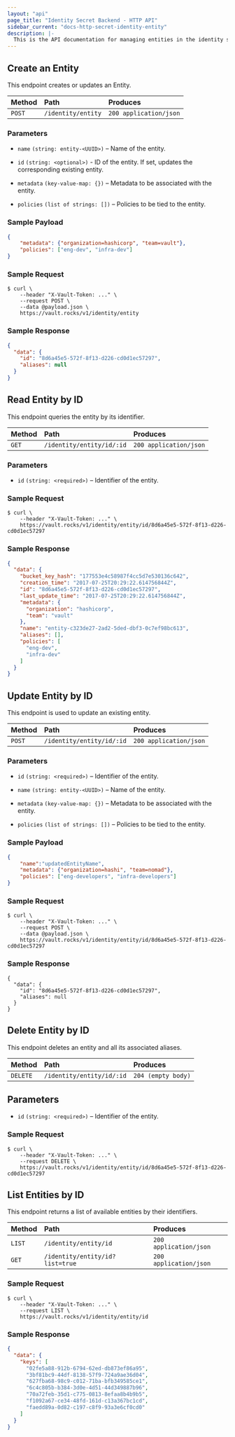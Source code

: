 ```yaml
---
layout: "api"
page_title: "Identity Secret Backend - HTTP API"
sidebar_current: "docs-http-secret-identity-entity"
description: |-
  This is the API documentation for managing entities in the identity store.
---
```


## Create an Entity

This endpoint creates or updates an Entity.

| Method   | Path                | Produces               |
| :------- | :------------------ | :----------------------|
| `POST`   | `/identity/entity`  | `200 application/json` |

### Parameters

- `name` `(string: entity-<UUID>)` – Name of the entity.

- `id` `(string: <optional>)` - ID of the entity. If set, updates the
  corresponding existing entity.

- `metadata` `(key-value-map: {})` – Metadata to be associated with the
  entity.

- `policies` `(list of strings: [])` – Policies to be tied to the entity.

### Sample Payload

```json
{
	"metadata": {"organization=hashicorp", "team=vault"},
	"policies": ["eng-dev", "infra-dev"]
}
```

### Sample Request

```
$ curl \
    --header "X-Vault-Token: ..." \
    --request POST \
    --data @payload.json \
    https://vault.rocks/v1/identity/entity
```

### Sample Response

```json
{
  "data": {
    "id": "8d6a45e5-572f-8f13-d226-cd0d1ec57297",
    "aliases": null
  }
}
```

## Read Entity by ID

This endpoint queries the entity by its identifier.

| Method   | Path                         | Produces               |
| :------- | :--------------------------- | :--------------------- |
| `GET`    | `/identity/entity/id/:id`    | `200 application/json` |

### Parameters

- `id` `(string: <required>)` – Identifier of the entity.

### Sample Request

```
$ curl \
    --header "X-Vault-Token: ..." \
    https://vault.rocks/v1/identity/entity/id/8d6a45e5-572f-8f13-d226-cd0d1ec57297
```

### Sample Response

```json
{
  "data": {
    "bucket_key_hash": "177553e4c58987f4cc5d7e530136c642",
    "creation_time": "2017-07-25T20:29:22.614756844Z",
    "id": "8d6a45e5-572f-8f13-d226-cd0d1ec57297",
    "last_update_time": "2017-07-25T20:29:22.614756844Z",
    "metadata": {
      "organization": "hashicorp",
      "team": "vault"
    },
    "name": "entity-c323de27-2ad2-5ded-dbf3-0c7ef98bc613",
    "aliases": [],
    "policies": [
      "eng-dev",
      "infra-dev"
    ]
  }
}
```

## Update Entity by ID

This endpoint is used to update an existing entity.

| Method   | Path                         | Produces               |
| :------- | :--------------------------- | :--------------------- |
| `POST`    | `/identity/entity/id/:id`   | `200 application/json` |

### Parameters

- `id` `(string: <required>)` – Identifier of the entity.

- `name` `(string: entity-<UUID>)` – Name of the entity.

- `metadata` `(key-value-map: {})` – Metadata to be associated with the entity.

- `policies` `(list of strings: [])` – Policies to be tied to the entity.


### Sample Payload

```json
{
	"name":"updatedEntityName",
	"metadata": {"organization=hashi", "team=nomad"},
	"policies": ["eng-developers", "infra-developers"]
}
```

### Sample Request

```
$ curl \
    --header "X-Vault-Token: ..." \
    --request POST \
    --data @payload.json \
    https://vault.rocks/v1/identity/entity/id/8d6a45e5-572f-8f13-d226-cd0d1ec57297
```

### Sample Response

```
{
  "data": {
    "id": "8d6a45e5-572f-8f13-d226-cd0d1ec57297",
    "aliases": null
  }
}
```

## Delete Entity by ID

This endpoint deletes an entity and all its associated aliases.

| Method     | Path                        | Produces               |
| :--------- | :-------------------------- | :----------------------|
| `DELETE`   | `/identity/entity/id/:id`   | `204 (empty body)`     |

## Parameters

- `id` `(string: <required>)` – Identifier of the entity.

### Sample Request

```
$ curl \
    --header "X-Vault-Token: ..." \
    --request DELETE \
    https://vault.rocks/v1/identity/entity/id/8d6a45e5-572f-8f13-d226-cd0d1ec57297
```

## List Entities by ID

This endpoint returns a list of available entities by their identifiers.

| Method   | Path                            | Produces               |
| :------- | :------------------------------ | :--------------------- |
| `LIST`   | `/identity/entity/id`           | `200 application/json` |
| `GET`    | `/identity/entity/id?list=true` | `200 application/json` |

### Sample Request

```
$ curl \
    --header "X-Vault-Token: ..." \
    --request LIST \
    https://vault.rocks/v1/identity/entity/id
```

### Sample Response

```json
{
  "data": {
    "keys": [
      "02fe5a88-912b-6794-62ed-db873ef86a95",
      "3bf81bc9-44df-8138-57f9-724a9ae36d04",
      "627fba68-98c9-c012-71ba-bfb349585ce1",
      "6c4c805b-b384-3d0e-4d51-44d349887b96",
      "70a72feb-35d1-c775-0813-8efaa8b4b9b5",
      "f1092a67-ce34-48fd-161d-c13a367bc1cd",
      "faedd89a-0d82-c197-c8f9-93a3e6cf0cd0"
    ]
  }
}
```

